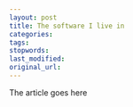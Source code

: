 ```yaml
---
layout: post
title: The software I live in
categories:
tags:
stopwords:
last_modified:
original_url: 
---
```


The article goes here

